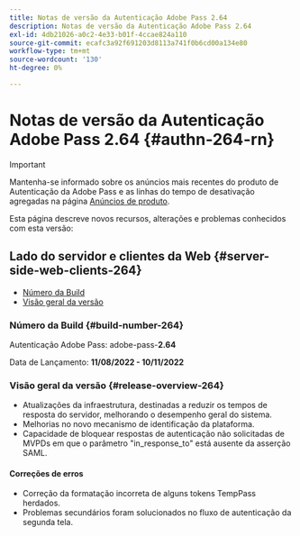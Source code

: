```yaml
---
title: Notas de versão da Autenticação Adobe Pass 2.64
description: Notas de versão da Autenticação Adobe Pass 2.64
exl-id: 4db21026-a0c2-4e33-b01f-4ccae824a110
source-git-commit: ecafc3a92f691203d8113a741f0b6cd00a134e80
workflow-type: tm+mt
source-wordcount: '130'
ht-degree: 0%

---
```


# Notas de versão da Autenticação Adobe Pass 2.64 {#authn-264-rn}

>[!IMPORTANT]
>
> Mantenha-se informado sobre os anúncios mais recentes do produto de Autenticação da Adobe Pass e as linhas do tempo de desativação agregadas na página [Anúncios de produto](/help/authentication/product-announcements.md).

Esta página descreve novos recursos, alterações e problemas conhecidos com esta versão:

## Lado do servidor e clientes da Web {#server-side-web-clients-264}

* [Número da Build](#build-number-264)
* [Visão geral da versão](#release-overview-264)

### Número da Build {#build-number-264}

Autenticação Adobe Pass: adobe-pass-**2.64**

Data de Lançamento: **11/08/2022 - 10/11/2022**

### Visão geral da versão {#release-overview-264}

* Atualizações da infraestrutura, destinadas a reduzir os tempos de resposta do servidor, melhorando o desempenho geral do sistema.
* Melhorias no novo mecanismo de identificação da plataforma.
* Capacidade de bloquear respostas de autenticação não solicitadas de MVPDs em que o parâmetro &quot;in_response_to&quot; está ausente da asserção SAML.

#### Correções de erros

* Correção da formatação incorreta de alguns tokens TempPass herdados.
* Problemas secundários foram solucionados no fluxo de autenticação da segunda tela.

